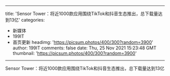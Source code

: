 
---
title: 'Sensor Tower：将近1000款应用围绕TikTok和抖音生态推出，总下载量达到13亿'
categories: 
 - 新媒体
 - 199IT
 - 首页更新
headimg: 'https://picsum.photos/400/300?random=3900'
author: 199IT
comments: false
date: Thu, 25 Nov 2021 15:23:48 GMT
thumbnail: 'https://picsum.photos/400/300?random=3900'
---

<div>   
Sensor Tower：将近1000款应用围绕TikTok和抖音生态推出，总下载量达到13亿  
</div>
            